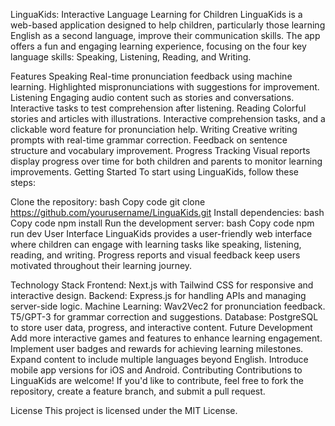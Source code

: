 LinguaKids: Interactive Language Learning for Children
LinguaKids is a web-based application designed to help children, particularly those learning English as a second language, improve their communication skills. The app offers a fun and engaging learning experience, focusing on the four key language skills: Speaking, Listening, Reading, and Writing.

Features
Speaking
Real-time pronunciation feedback using machine learning.
Highlighted mispronunciations with suggestions for improvement.
Listening
Engaging audio content such as stories and conversations.
Interactive tasks to test comprehension after listening.
Reading
Colorful stories and articles with illustrations.
Interactive comprehension tasks, and a clickable word feature for pronunciation help.
Writing
Creative writing prompts with real-time grammar correction.
Feedback on sentence structure and vocabulary improvement.
Progress Tracking
Visual reports display progress over time for both children and parents to monitor learning improvements.
Getting Started
To start using LinguaKids, follow these steps:

Clone the repository:
bash
Copy code
git clone https://github.com/yourusername/LinguaKids.git
Install dependencies:
bash
Copy code
npm install
Run the development server:
bash
Copy code
npm run dev
User Interface
LinguaKids provides a user-friendly web interface where children can engage with learning tasks like speaking, listening, reading, and writing. Progress reports and visual feedback keep users motivated throughout their learning journey.

Technology Stack
Frontend: Next.js with Tailwind CSS for responsive and interactive design.
Backend: Express.js for handling APIs and managing server-side logic.
Machine Learning:
Wav2Vec2 for pronunciation feedback.
T5/GPT-3 for grammar correction and suggestions.
Database: PostgreSQL to store user data, progress, and interactive content.
Future Development
Add more interactive games and features to enhance learning engagement.
Implement user badges and rewards for achieving learning milestones.
Expand content to include multiple languages beyond English.
Introduce mobile app versions for iOS and Android.
Contributing
Contributions to LinguaKids are welcome! If you'd like to contribute, feel free to fork the repository, create a feature branch, and submit a pull request.

License
This project is licensed under the MIT License.
